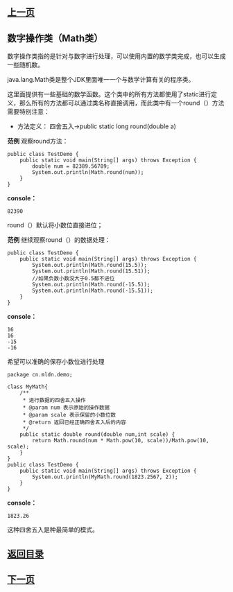 ## [上一页](course47)
## 数字操作类（Math类）

数字操作类指的是针对与数字进行处理，可以使用内置的数学类完成，也可以生成一些随机数。

java.lang.Math类是整个JDK里面唯一一个与数学计算有关的程序类。

这里面提供有一些基础的数学函数。这个类中的所有方法都使用了static进行定义，那么所有的方法都可以通过类名称直接调用，而此类中有一个round（）方法需要特别注意：

- 方法定义： 四舍五入->public static long round(double a)

**范例** 观察round方法：

	public class TestDemo {
		public static void main(String[] args) throws Exception {
			double num = 82389.56789;
			System.out.println(Math.round(num));
		}
	}
**console：**

	82390

round（）默认将小数位直接进位；

**范例** 继续观察round（）的数据处理：

	public class TestDemo {
		public static void main(String[] args) throws Exception {
			System.out.println(Math.round(15.5));
			System.out.println(Math.round(15.51));
			//如果负数小数没大于0.5都不进位
			System.out.println(Math.round(-15.5));
			System.out.println(Math.round(-15.51));
		}
	}
**console：**
	
	16
	16
	-15
	-16

希望可以准确的保存小数位进行处理

	package cn.mldn.demo;
	
	class MyMath{
		/**
		 * 进行数据的四舍五入操作
		 * @param num 表示原始的操作数据
		 * @param scale 表示保留的小数位数
		 * @return 返回已经正确四舍五入后的内容
		 */
		public static double round(double num,int scale) {
			return Math.round(num * Math.pow(10, scale))/Math.pow(10, scale);
		}
	}
	public class TestDemo {
		public static void main(String[] args) throws Exception {
			System.out.println(MyMath.round(1823.2567, 2));
		}
	}
**console：**

	1823.26

这种四舍五入是种最简单的模式。



## [返回目录](https://wuchengcheng110120.github.io/aliyunjava3/list)
## [下一页](course49)
